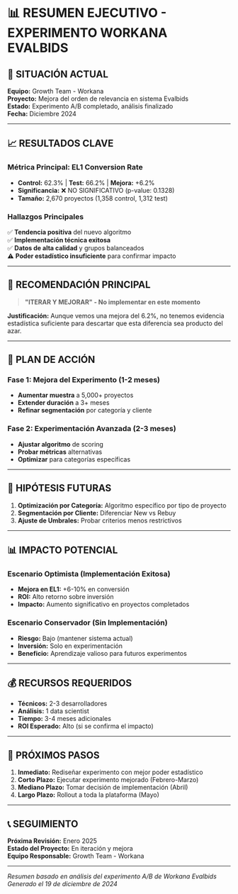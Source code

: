 # 📊 RESUMEN EJECUTIVO - EXPERIMENTO WORKANA EVALBIDS

## 🎯 SITUACIÓN ACTUAL

**Equipo:** Growth Team - Workana  
**Proyecto:** Mejora del orden de relevancia en sistema Evalbids  
**Estado:** Experimento A/B completado, análisis finalizado  
**Fecha:** Diciembre 2024  

---

## 📈 RESULTADOS CLAVE

### **Métrica Principal: EL1 Conversion Rate**
- **Control:** 62.3% | **Test:** 66.2% | **Mejora:** +6.2%
- **Significancia:** ❌ NO SIGNIFICATIVO (p-value: 0.1328)
- **Tamaño:** 2,670 proyectos (1,358 control, 1,312 test)

### **Hallazgos Principales**
✅ **Tendencia positiva** del nuevo algoritmo  
✅ **Implementación técnica exitosa**  
✅ **Datos de alta calidad** y grupos balanceados  
⚠️ **Poder estadístico insuficiente** para confirmar impacto  

---

## 💼 RECOMENDACIÓN PRINCIPAL

> **"ITERAR Y MEJORAR" - No implementar en este momento**

**Justificación:** Aunque vemos una mejora del 6.2%, no tenemos evidencia estadística suficiente para descartar que esta diferencia sea producto del azar.

---

## 🚀 PLAN DE ACCIÓN

### **Fase 1: Mejora del Experimento (1-2 meses)**
- **Aumentar muestra** a 5,000+ proyectos
- **Extender duración** a 3+ meses  
- **Refinar segmentación** por categoría y cliente

### **Fase 2: Experimentación Avanzada (2-3 meses)**
- **Ajustar algoritmo** de scoring
- **Probar métricas** alternativas
- **Optimizar** para categorías específicas

---

## 🔬 HIPÓTESIS FUTURAS

1. **Optimización por Categoría:** Algoritmo específico por tipo de proyecto
2. **Segmentación por Cliente:** Diferenciar New vs Rebuy
3. **Ajuste de Umbrales:** Probar criterios menos restrictivos

---

## 📊 IMPACTO POTENCIAL

### **Escenario Optimista (Implementación Exitosa)**
- **Mejora en EL1:** +6-10% en conversión
- **ROI:** Alto retorno sobre inversión
- **Impacto:** Aumento significativo en proyectos completados

### **Escenario Conservador (Sin Implementación)**
- **Riesgo:** Bajo (mantener sistema actual)
- **Inversión:** Solo en experimentación
- **Beneficio:** Aprendizaje valioso para futuros experimentos

---

## 💰 RECURSOS REQUERIDOS

- **Técnicos:** 2-3 desarrolladores
- **Análisis:** 1 data scientist  
- **Tiempo:** 3-4 meses adicionales
- **ROI Esperado:** Alto (si se confirma el impacto)

---

## 🎯 PRÓXIMOS PASOS

1. **Inmediato:** Rediseñar experimento con mejor poder estadístico
2. **Corto Plazo:** Ejecutar experimento mejorado (Febrero-Marzo)
3. **Mediano Plazo:** Tomar decisión de implementación (Abril)
4. **Largo Plazo:** Rollout a toda la plataforma (Mayo)

---

## 📞 SEGUIMIENTO

**Próxima Revisión:** Enero 2025  
**Estado del Proyecto:** En iteración y mejora  
**Equipo Responsable:** Growth Team - Workana  

---

*Resumen basado en análisis del experimento A/B de Workana Evalbids*  
*Generado el 19 de diciembre de 2024*
